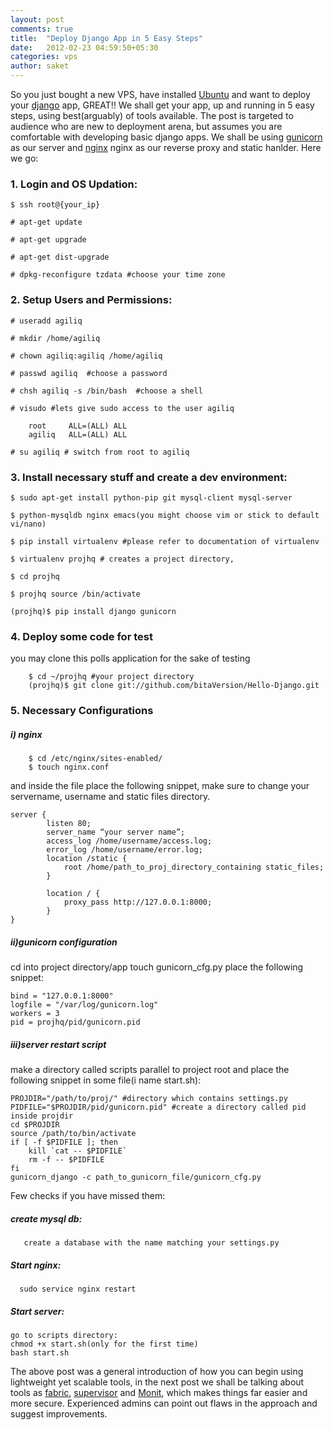```yaml
---
layout: post
comments: true
title:  "Deploy Django App in 5 Easy Steps"
date:   2012-02-23 04:59:50+05:30
categories: vps
author: saket
---
```

So you just bought a new VPS, have installed [Ubuntu](http://www.ubuntu.com/) and want to deploy
your [django](www.djangoproject.com) app, GREAT!! We shall get your app, up and running in 5 easy steps, using best(arguably) of tools available. The post is targeted to audience who are new to deployment arena, but assumes you are comfortable with developing basic django apps. We shall be using [gunicorn](http://gunicorn.org/) as our server and [nginx](http://nginx.org/en/) nginx as our reverse proxy and static hanlder. Here we go:

### 1. Login and OS Updation:

    $ ssh root@{your_ip}

    # apt-get update

    # apt-get upgrade

    # apt-get dist-upgrade

    # dpkg-reconfigure tzdata #choose your time zone

### 2. Setup Users and Permissions:

    # useradd agiliq

    # mkdir /home/agiliq

    # chown agiliq:agiliq /home/agiliq

    # passwd agiliq  #choose a password

    # chsh agiliq -s /bin/bash  #choose a shell

    # visudo #lets give sudo access to the user agiliq

		root     ALL=(ALL) ALL
		agiliq   ALL=(ALL) ALL

    # su agiliq # switch from root to agiliq

### 3. Install necessary stuff and create a dev environment:

	$ sudo apt-get install python-pip git mysql-client mysql-server

	$ python-mysqldb nginx emacs(you might choose vim or stick to default vi/nano)

	$ pip install virtualenv #please refer to documentation of virtualenv

	$ virtualenv projhq # creates a project directory,

	$ cd projhq

	$ projhq source /bin/activate

	(projhq)$ pip install django gunicorn


### 4. Deploy some code for test

you may clone this polls application for the sake of testing

        $ cd ~/projhq #your project directory
        (projhq)$ git clone git://github.com/bitaVersion/Hello-Django.git

### 5. Necessary Configurations

##### i) nginx

        $ cd /etc/nginx/sites-enabled/
        $ touch nginx.conf

and inside the file place the following snippet, make sure to change your
servername, username and static files directory.

	server {
    		listen 80;
    		server_name “your server name”;
    		access_log /home/username/access.log;
    		error_log /home/username/error.log;
    		location /static {
        		root /home/path_to_proj_directory_containing static_files;
    		}

    		location / {
        		proxy_pass http://127.0.0.1:8000;
    		}
	}

##### ii)gunicorn configuration

cd into project directory/app
touch gunicorn_cfg.py
place the following snippet:


	bind = "127.0.0.1:8000"
	logfile = "/var/log/gunicorn.log"
	workers = 3
	pid = projhq/pid/gunicorn.pid

##### iii)server restart script

make a directory called scripts parallel to project root
and place the following snippet in some file(i name start.sh):

	PROJDIR="/path/to/proj/" #directory which contains settings.py
	PIDFILE="$PROJDIR/pid/gunicorn.pid" #create a directory called pid inside projdir
	cd $PROJDIR
	source /path/to/bin/activate
	if [ -f $PIDFILE ]; then
  		kill `cat -- $PIDFILE`
  		rm -f -- $PIDFILE
	fi
	gunicorn_django -c path_to_gunicorn_file/gunicorn_cfg.py




Few checks if you have missed them:

#####  create mysql db:

       create a database with the name matching your settings.py

##### Start nginx:

      sudo service nginx restart

##### Start server:

	go to scripts directory:
	chmod +x start.sh(only for the first time)
	bash start.sh

The above post was a general introduction of how you can begin using lightweight yet scalable tools, in the next post we shall be talking about tools as [fabric](http://docs.fabfile.org/en/1.4.0/index.html), [supervisor](http://pypi.python.org/pypi/supervisor) and [Monit](http://pypi.python.org/pypi/MonitManager), which makes things far easier and more secure. Experienced admins can point out flaws in the approach and suggest improvements.

















